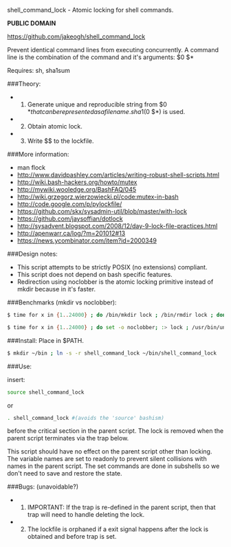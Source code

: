 shell_command_lock - Atomic locking for shell commands.

**PUBLIC DOMAIN**

https://github.com/jakeogh/shell_command_lock

Prevent identical command lines from executing concurrently. A command line is the combination of the command and it's arguments: $0 $*

Requires: sh, sha1sum

###Theory:

- 1. Generate unique and reproducible string from $0 $* that can be represented as a file name. sha1($0 $*) is used.
- 2. Obtain atomic lock.
- 3. Write $$ to the lockfile.

###More information:

 - man flock
 - http://www.davidpashley.com/articles/writing-robust-shell-scripts.html
 - http://wiki.bash-hackers.org/howto/mutex
 - http://mywiki.wooledge.org/BashFAQ/045
 - http://wiki.grzegorz.wierzowiecki.pl/code:mutex-in-bash
 - http://code.google.com/p/pylockfile/
 - https://github.com/skx/sysadmin-util/blob/master/with-lock
 - https://github.com/jaysoffian/dotlock
 - http://sysadvent.blogspot.com/2008/12/day-9-lock-file-practices.html
 - http://apenwarr.ca/log/?m=201012#13
 - https://news.ycombinator.com/item?id=2000349

###Design notes:

- This script attempts to be strictly POSIX (no extensions) compliant.
- This script does not depend on bash specific features.
- Redirection using noclobber is the atomic locking primitive instead of mkdir because in it's faster.

###Benchmarks (mkdir vs noclobber):
``` sh
$ time for x in {1..24000} ; do /bin/mkdir lock ; /bin/rmdir lock ; done
```
```sh
$ time for x in {1..24000} ; do set -o noclobber; :> lock ; /usr/bin/unlink lock ; done
```

###Install: Place in $PATH.

```sh
$ mkdir ~/bin ; ln -s -r shell_command_lock ~/bin/shell_command_lock
```

###Use:

insert:
```sh
source shell_command_lock
```
or
```sh
. shell_command_lock #(avoids the 'source' bashism)
```
before the critical section in the parent script. The lock is removed when the parent script terminates via the trap below.

This script should have no effect on the parent script other than locking. The variable names are set to readonly to prevent silent collisions with names in the parent script. The set commands are done in subshells so we don't need to save and restore the state.

###Bugs: (unavoidable?)

- 1. IMPORTANT: If the trap is re-defined in the parent script, then that trap will need to handle deleting the lock.
- 2. The lockfile is orphaned if a exit signal happens after the lock is obtained and before trap is set.
